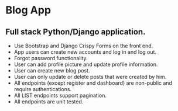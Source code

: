 # Blog App

## Full stack Python/Django application.

- Use Bootstrap and Django Crispy Forms on the front end.
- App users can create new accounts and log in and log out.
- Forgot password functionality.
- User can add profile picture and update profile information.
- User can create new blog post.
- User can only update or delete posts that were created by him.
- All endpoints (except register and dashboard) are non-public and require authentications.
- All LIST endpoints support pagination.
- All endpoints are unit tested.

